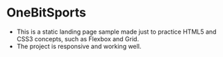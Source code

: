 # OneBitSports 
- This is a static landing page sample made just to practice HTML5 and CSS3 concepts, such as Flexbox and Grid.
- The project is responsive and working well. 
